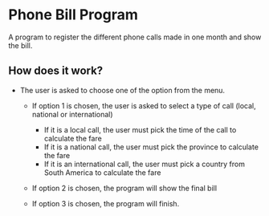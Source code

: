 # Phone Bill Program

A program to register the different phone calls made in one month and show the bill.

## How does it work?
- The user is asked to choose one of the option from the menu.

    - If option 1 is chosen, the user is asked to select a type of call (local, national or international)
        - If it is a local call, the user must pick the time of the call to calculate the fare
        - If it is a national call, the user must pick the province to calculate the fare
        - If it is an international call, the user must pick a country from South America to calculate the fare
    
    - If option 2 is chosen, the program will show the final bill

    - If option 3 is chosen, the program will finish.


